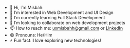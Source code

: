 - 👋 Hi, I’m Misbah
- 👀 I’m interested in Web Development and UI Design
- 🌱 I’m currently learning Full Stack Development
- 💞️ I’m looking to collaborate on web development projects
- 📫 How to reach me: [uxmisbahh@gmail.com](mailto:@uxmisbahh@gmail.com) or [LinkedIn](https://www.linkedin.com/in/uxmisbahh)
- 😄 Pronouns: He/Him
- ⚡ Fun fact: I love exploring new technologies!
